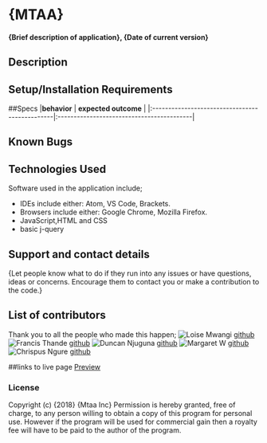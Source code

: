 # {MTAA}
#### {Brief description of application}, {Date of current version}
## Description


## Setup/Installation Requirements


##Specs
|**behavior**                                    | **expected outcome**                      |
|:-----------------------------------------------|:------------------------------------------|

## Known Bugs


## Technologies Used
Software used in the application include;
* IDEs include either: Atom, VS Code, Brackets.
* Browsers include either: Google Chrome, Mozilla Firefox.
* JavaScript,HTML and CSS
* basic j-query

## Support and contact details
{Let people know what to do if they run into any issues or have questions, ideas or concerns.  Encourage them to contact you or make a contribution to the code.}

## List of contributors
Thank you to all the people who made this happen;
![Loise Mwangi](../image/loise.jpg) [github](https://github.com/tc-mwangi/)
![Francis Thande](../image/Fran.jpg) [github](https://github.com/Fkaragu)
![Duncan Njuguna](../image/Dun.jpg) [github](https://github.com/Dun-Njuguna/)
![Margaret W](../image/Wak.jpg) [github](https://github.com/MargaretW/)
![Chrispus Ngure](../image/ngure.jpg) [github](https://github.com/Slim95Chrisp)

##links to live page
[Preview](https://tc-mwangi.github.io/mtaa/)

### License

Copyright (c) {2018} {Mtaa Inc} Permission is hereby granted, free of charge, to any person willing to obtain a copy of this program for personal use. However if the program will be used for commercial gain then a royalty fee will have to be paid to the author of the program.
